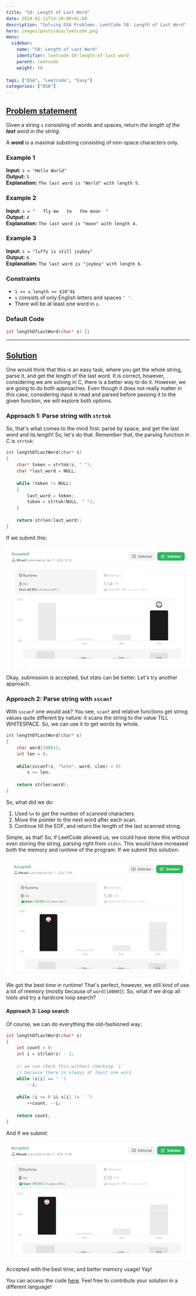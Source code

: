 ```yaml
---
title: "58: Length of Last Word"
date: 2024-02-11T14:20:00+01:00
description: "Solving DSA Problems. LeetCode 58: Length of Last Word"
hero: images/posts/dsa/leetcode.png
menu:
  sidebar:
    name: "58: Length of Last Word"
    identifier: leetcode-58-length-of-last-word
    parent: leetcode
    weight: 58

tags: ["DSA", "Leetcode", "Easy"]
categories: ["DSA"]
---
```



## [Problem statement](https://leetcode.com/problems/length-of-last-word/)

Given a string `s` consisting of words and spaces, return *the length of the **last** word in the string*.

A **word** is a maximal substring consisting of non-space characters only.

### Example 1

**Input:** `s = "Hello World"`</br>
**Output:** `5`</br>
**Explanation:** `The last word is "World" with length 5.`

### Example 2

**Input:** `s = "   fly me   to   the moon  "`</br>
**Output:** `4`</br>
**Explanation:** `The last word is "moon" with length 4.`

### Example 3

**Input:** `s = "luffy is still joyboy"`</br>
**Output:** `6`</br>
**Explanation:** `The last word is "joyboy" with length 6.`

### Constraints

- `1 <= s.length <= $10^4$`
- `s` consists of only English letters and spaces `' '`.
- There will be at least one word in `s`.

### Default Code

```C
int lengthOfLastWord(char* s) {}
```

<hr>

## [Solution](https://github.com/Miradils-Blog/dsa-problems-and-solutions/tree/main/leetcode/58-length-of-last-word)

One would think that this is an easy task, where you get the whole string, parse it, and get the length of the last word. It is correct, however, considering we are solving in C, there is a better way to do it. However, we are going to do both approaches. Even though it does not really matter in this case, considering input is read and parsed before passing it to the given function, we will explore both options.

### Approach 1: Parse string with `strtok`

So, that's what comes to the mind first: parse by space, and get the last word and its length! So, let's do that. Remember that, the parsing function in C is `strtok`:

```C
int lengthOfLastWord(char* s)
{
    char* token = strtok(s, " ");
    char *last_word = NULL;

    while (token != NULL)
    {
        last_word = token;
        token = strtok(NULL, " ");
    }

    return strlen(last_word);
}
```

If we submit this:

![Submission with strtok](submission1.png)

Okay, submission is accepted, but stats can be better. Let's try another approach.

### Approach 2: Parse string with `sscanf`

With `sscanf` one would ask? You see, `scanf` and relative functions get string values quite different by nature: it scans the string to the value TILL WHITESPACE. So, we can use it to get words by whole.

```C
int lengthOfLastWord(char* s)
{
    char word[10001];
    int len = 0;

    while(sscanf(s, "%s%n", word, &len) > 0)
        s += len;

    return strlen(word);
}
```

So, what did we do:

1. Used `%n` to get the number of scanned characters
2. Move the pointer to the next word after each scan.
3. Continue till the EOF, and return the length of the last scanned string.

Simple, as that! So, if LeetCode allowed us, we could have done this without even storing the string, parsing right from `stdin`. This would have increased both the memory and runtime of the program. If we submit this solution:

![Submission with sscanf](submission2.png)

We got the best time in runtime! That's perfect, however, we still kind of use a lot of memory (mostly because of `word[10000]`). So, what if we drop all tools and try a hardcore loop search?

#### Approach 3: Loop search

Of course, we can do everything the old-fashioned way:

```C
int lengthOfLastWord(char* s)
{
    int count = 0;
    int i = strlen(s) - 1;

    // we can check this without checking `i`
    // because there is always at least one word
    while (s[i] == ' ')
        --i;

    while (i >= 0 && s[i] != ' ')
        ++count, --i;

    return count;
}
```

And if we submit:

![Submission with loop](submission3.png)

Accepted with the best time, and better memory usage! Yay!

You can access the code [here](https://github.com/Miradils-Blog/dsa-problems-and-solutions/tree/main/leetcode/58-length-of-last-word). Feel free to contribute your solution in a different language!
